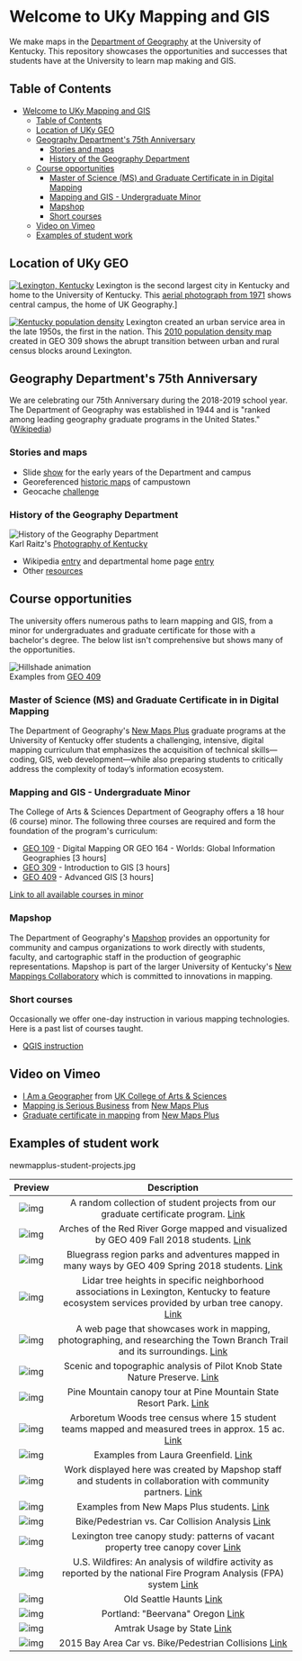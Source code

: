 # Welcome to UKy Mapping and GIS

We make maps in the [Department of Geography](https://geography.as.uky.edu/) at the University of Kentucky. This repository showcases the opportunities and successes that students have at the University to learn map making and GIS. 

## Table of Contents

<!-- TOC -->

- [Welcome to UKy Mapping and GIS](#welcome-to-uky-mapping-and-gis)
    - [Table of Contents](#table-of-contents)
    - [Location of UKy GEO](#location-of-uky-geo)
    - [Geography Department's 75th Anniversary](#geography-departments-75th-anniversary)
        - [Stories and maps](#stories-and-maps)
        - [History of the Geography Department](#history-of-the-geography-department)
    - [Course opportunities](#course-opportunities)
        - [Master of Science (MS) and Graduate Certificate in in Digital Mapping](#master-of-science-ms-and-graduate-certificate-in-in-digital-mapping)
        - [Mapping and GIS - Undergraduate Minor](#mapping-and-gis---undergraduate-minor)
        - [Mapshop](#mapshop)
        - [Short courses](#short-courses)
    - [Video on Vimeo](#video-on-vimeo)
    - [Examples of student work](#examples-of-student-work)

<!-- /TOC -->

## Location of UKy GEO

[![Lexington, Kentucky](graphics/geogyall_v1.jpg)](https://uky-gis.github.io/history/maps/1971/)
Lexington is the second largest city in Kentucky and home to the University of Kentucky. This [aerial photograph from 1971](https://uky-gis.github.io/history/maps/1971/) shows central campus, the home of UK Geography.]

[![Kentucky population density](graphics/ky_pop_density.png)](https://uky-gis.github.io/maps/population)
Lexington created an urban service area in the late 1950s, the first in the nation. This [2010 population density map](https://uky-gis.github.io/maps/population/) created in GEO 309 shows the abrupt transition between urban and rural census blocks around Lexington.

## Geography Department's 75th Anniversary

We are celebrating our 75th Anniversary during the 2018-2019 school year. The Department of Geography was established in 1944 and is "ranked among leading geography graduate programs in the United States." ([Wikipedia](https://en.wikipedia.org/wiki/Department_of_Geography,_University_of_Kentucky)) 

### Stories and maps

* Slide [show](history/slides) for the early years of the Department and campus
* Georeferenced [historic maps](history/maps) of campustown
* Geocache [challenge](https://gitpitch.com/boydx/geosalad/geocache_00)

### History of the Geography Department

![History of the Geography Department](graphics/UKy-GIS.jpg)   
Karl Raitz's [Photography of Kentucky](https://exploreuk.uky.edu/catalog?f[source_s][]=Karl%20Raitz%20Kentucky%20slides)

* Wikipedia [entry](https://en.wikipedia.org/wiki/Department_of_Geography,_University_of_Kentucky) and departmental home page [entry](https://geography.as.uky.edu/departmental-history)
* Other [resources](history)

## Course opportunities

The university offers numerous paths to learn mapping and GIS, from a minor for undergraduates and graduate certificate for those with a bachelor's degree. The below list isn't comprehensive but shows many of the opportunities.

![Hillshade animation](maps/graphics/sun.jpg)   
Examples from [GEO 409](courses/geo409)

### Master of Science (MS) and Graduate Certificate in in Digital Mapping
The Department of Geography's [New Maps Plus](http://newmapsplus.uky.edu) graduate programs at the University of Kentucky offer students a challenging, intensive, digital mapping curriculum that emphasizes the acquisition of technical skills—coding, GIS, web development—while also preparing students to critically address the complexity of today’s information ecosystem.

### Mapping and GIS - Undergraduate Minor
The College of Arts & Sciences Department of Geography offers a 18 hour (6 course) minor. The following three courses are required and form the foundation of the program's curriculum:

* [GEO 109](courses/geo109) - Digital Mapping OR GEO 164 - Worlds: Global Information Geographies [3 hours]
* [GEO 309](courses/geo309) - Introduction to GIS [3 hours]
* [GEO 409](courses/geo409) - Advanced GIS [3 hours]

[Link to all available courses in minor](http://www.uky.edu/academics/minor/as/mapping-and-gis-minor)


### Mapshop

The Department of Geography's [Mapshop](http://newmaps.uky.edu/mapshop) provides an opportunity for community and campus organizations to work directly with students, faculty, and cartographic staff in the production of geographic representations. Mapshop is part of the larger University of Kentucky's [New Mappings Collaboratory](http://newmaps.uky.edu/) which is committed to innovations in mapping.

### Short courses

Occasionally we offer one-day instruction in various mapping technologies. Here is a past list of courses taught.

* [QGIS instruction](https://boydx.github.io/qgis/)

## Video on Vimeo

* <a href="https://vimeo.com/39893157">I Am a Geographer</a> from <a href="https://vimeo.com/ukartsci">UK College of Arts &amp; Sciences</a>
* <a href="https://vimeo.com/118823818">Mapping is Serious Business</a> from [New Maps Plus](http://newmapsplus.uky.edu)
* <a href="https://vimeo.com/118823650">Graduate certificate in mapping</a> from [New Maps Plus](http://newmapsplus.uky.edu)

## Examples of student work

newmapplus-student-projects.jpg

| Preview       | Description     |
| :-------------: |:-------------:|
| ![img](graphics/newmapplus-student-projects.jpg) | A random collection of student projects from our graduate certificate program. [Link](https://newmapsplus.github.io/projects/)   |
| ![img](https://i1.wp.com/www.outragegis.com/trails/wp-content/uploads/2019/01/rrg-project.jpg) | Arches of the Red River Gorge mapped and visualized by GEO 409 Fall 2018 students. [Link](https://uky-gis.github.io/maps/rrg-arches/)   |
| ![img](https://farm1.staticflickr.com/977/40242417740_599d8bc349.jpg) | Bluegrass region parks and adventures mapped in many ways by GEO 409 Spring 2018 students. [Link](https://tastyfreeze.github.io/bluegrass/region/)   |
| ![img](https://i0.wp.com/farm5.staticflickr.com/4640/38302538375_fe4165cb8e_n.jpg) | Lidar tree heights in specific neighborhood associations in Lexington, Kentucky to feature ecosystem services provided by urban tree canopy.  [Link](https://rvirto01.github.io/NRE355_Tree_canopy_study/)   |
| ![img](https://i0.wp.com/www.outragegis.com/trails/wp-content/uploads/2017/06/Tbt-website.jpg)     | A web page that showcases work in mapping, photographing, and researching the Town Branch Trail and its surroundings.  [Link](https://reece2ke.github.io/geo409_site/)  |   
| ![img](https://i1.wp.com/www.outragegis.com/trails/wp-content/uploads/2016/11/PKSNP_website.jpg) | Scenic and topographic analysis of Pilot Knob State Nature Preserve. [Link](http://sweb.uky.edu/~blshea1/nre355/pksnp/)    |   
| ![img](https://geography.as.uky.edu/sites/default/files/PineMountainCanopyTour.jpg) |Pine Mountain canopy tour at Pine Mountain State Resort Park. [Link](http://sweb.uky.edu/~blshea1/nre355/pine-mountain-canopy-tour/)    |   
| ![img](https://geography.as.uky.edu/sites/default/files/BoydShearer_Lab3_ArboretumWoodsTreeCensus_700.jpg)   | Arboretum Woods tree census where 15 student teams mapped and measured trees in approx. 15 ac. [Link](http://sweb.uky.edu/~blshea1/ArboretumWoods/) |
| ![img](graphics/greenfield-examples.png)   | Examples from Laura Greenfield.  [Link](http://lfgreenfield.github.io/) |
| ![img](graphics/mapshop-examples.png)   | Work displayed here was created by Mapshop staff and students in collaboration with community partners.  [Link](http://mapshop.github.io/) |
| ![img](graphics/newmapsplus-examples.png)   | Examples from New Maps Plus students. [Link](http://newmapsplus.uky.edu/explore-new-maps) |
| ![img](graphics/car-collisions.jpg)   | Bike/Pedestrian vs. Car Collision Analysis [Link](https://boydx.github.io/collisions/) |
| ![img](graphics/tree-study.jpg)   | Lexington tree canopy study: patterns of vacant property tree canopy cover [Link](http://sweb.uky.edu/~blshea1/nre355/lexington-canopy-cover/) |
| ![img](graphics/wildfire.jpg)   | U.S. Wildfires: An analysis of wildfire activity as reported by the national Fire Program Analysis (FPA) system [Link](http://boydx.github.io/wildfires/) |
| ![img](graphics/seattle.png)   | Old Seattle Haunts [Link](https://jakec-uky.github.io/hometown-map/) |
| ![img](graphics/portland.png)   | Portland: "Beervana" Oregon [Link](https://jhannigan3.github.io/Portland-hometown-map/) |
| ![img](graphics/amtrack.png)   | Amtrak Usage by State [Link](https://nmp.carto.com/u/kerryg/builder/deca6676-7d91-4a90-b4c8-e566b290fa99/embed) |
| ![img](graphics/bay-area.png)   | 2015 Bay Area Car vs. Bike/Pedestrian Collisions [Link](https://nmp.carto.com/u/watkinsr/builder/3301c2a9-90c4-43a4-b11f-1cafd238df29/embed) |




